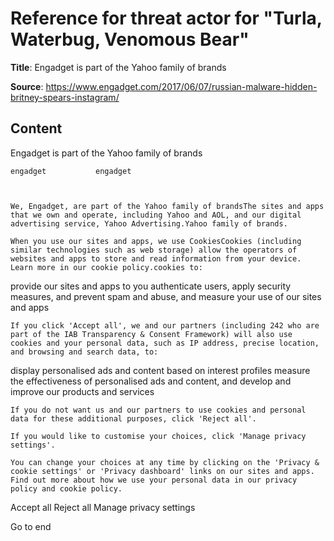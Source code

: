 # Reference for threat actor for "Turla, Waterbug, Venomous Bear"

**Title**: Engadget is part of the Yahoo family of brands

**Source**: https://www.engadget.com/2017/06/07/russian-malware-hidden-britney-spears-instagram/

## Content



Engadget is part of the Yahoo family of brands














    engadget           engadget     



    We, Engadget, are part of the Yahoo family of brandsThe sites and apps that we own and operate, including Yahoo and AOL, and our digital advertising service, Yahoo Advertising.Yahoo family of brands.

    When you use our sites and apps, we use CookiesCookies (including similar technologies such as web storage) allow the operators of websites and apps to store and read information from your device. Learn more in our cookie policy.cookies to:


provide our sites and apps to you
authenticate users, apply security measures, and prevent spam and abuse, and
measure your use of our sites and apps



    If you click 'Accept all', we and our partners (including 242 who are part of the IAB Transparency & Consent Framework) will also use cookies and your personal data, such as IP address, precise location, and browsing and search data, to:


display personalised ads and content based on interest profiles
measure the effectiveness of personalised ads and content, and
develop and improve our products and services

    If you do not want us and our partners to use cookies and personal data for these additional purposes, click 'Reject all'.

    If you would like to customise your choices, click 'Manage privacy settings'.

    You can change your choices at any time by clicking on the 'Privacy & cookie settings' or 'Privacy dashboard' links on our sites and apps. Find out more about how we use your personal data in our privacy policy and cookie policy.








Accept all
Reject all
Manage privacy settings





Go to end
                    












